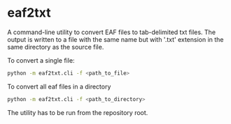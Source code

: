 # eaf2txt

A command-line utility to convert EAF files to tab-delimited txt files.
The output is written to a file with the same name but with '.txt' extension in the same directory as the source file.

To convert a single file:

```sh
python -m eaf2txt.cli -f <path_to_file>
```

To convert all eaf files in a directory

```sh
python -m eaf2txt.cli -f <path_to_directory>
```

The utility has to be run from the repository root.
